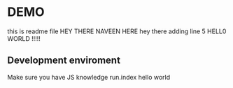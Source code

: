 #  DEMO
this is readme file
HEY THERE 
NAVEEN HERE 
hey there 
adding line 5 
HELL0 WORLD
!!!!!
## Development enviroment 

Make sure you have JS knowledge
run.index
hello world
